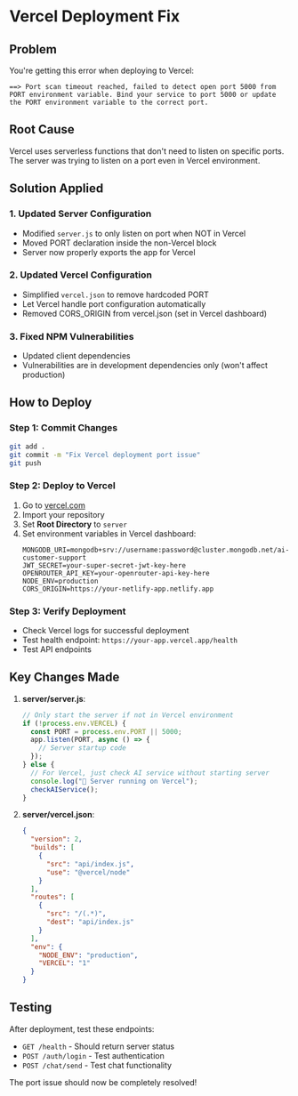 # Vercel Deployment Fix

## Problem

You're getting this error when deploying to Vercel:

```
==> Port scan timeout reached, failed to detect open port 5000 from PORT environment variable. Bind your service to port 5000 or update the PORT environment variable to the correct port.
```

## Root Cause

Vercel uses serverless functions that don't need to listen on specific ports. The server was trying to listen on a port even in Vercel environment.

## Solution Applied

### 1. Updated Server Configuration

- Modified `server.js` to only listen on port when NOT in Vercel
- Moved PORT declaration inside the non-Vercel block
- Server now properly exports the app for Vercel

### 2. Updated Vercel Configuration

- Simplified `vercel.json` to remove hardcoded PORT
- Let Vercel handle port configuration automatically
- Removed CORS_ORIGIN from vercel.json (set in Vercel dashboard)

### 3. Fixed NPM Vulnerabilities

- Updated client dependencies
- Vulnerabilities are in development dependencies only (won't affect production)

## How to Deploy

### Step 1: Commit Changes

```bash
git add .
git commit -m "Fix Vercel deployment port issue"
git push
```

### Step 2: Deploy to Vercel

1. Go to [vercel.com](https://vercel.com)
2. Import your repository
3. Set **Root Directory** to `server`
4. Set environment variables in Vercel dashboard:
   ```
   MONGODB_URI=mongodb+srv://username:password@cluster.mongodb.net/ai-customer-support
   JWT_SECRET=your-super-secret-jwt-key-here
   OPENROUTER_API_KEY=your-openrouter-api-key-here
   NODE_ENV=production
   CORS_ORIGIN=https://your-netlify-app.netlify.app
   ```

### Step 3: Verify Deployment

- Check Vercel logs for successful deployment
- Test health endpoint: `https://your-app.vercel.app/health`
- Test API endpoints

## Key Changes Made

1. **server/server.js**:

   ```javascript
   // Only start the server if not in Vercel environment
   if (!process.env.VERCEL) {
     const PORT = process.env.PORT || 5000;
     app.listen(PORT, async () => {
       // Server startup code
     });
   } else {
     // For Vercel, just check AI service without starting server
     console.log("🚀 Server running on Vercel");
     checkAIService();
   }
   ```

2. **server/vercel.json**:
   ```json
   {
     "version": 2,
     "builds": [
       {
         "src": "api/index.js",
         "use": "@vercel/node"
       }
     ],
     "routes": [
       {
         "src": "/(.*)",
         "dest": "api/index.js"
       }
     ],
     "env": {
       "NODE_ENV": "production",
       "VERCEL": "1"
     }
   }
   ```

## Testing

After deployment, test these endpoints:

- `GET /health` - Should return server status
- `POST /auth/login` - Test authentication
- `POST /chat/send` - Test chat functionality

The port issue should now be completely resolved!
